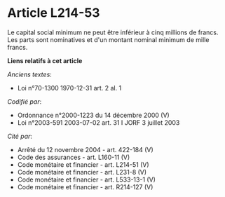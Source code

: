 # Article L214-53

Le capital social minimum ne peut être inférieur à cinq millions de francs. Les parts sont nominatives et d'un montant
nominal minimum de mille francs.

**Liens relatifs à cet article**

_Anciens textes_:

  - Loi n°70-1300 1970-12-31 art. 2 al. 1

_Codifié par_:

  - Ordonnance n°2000-1223 du 14 décembre 2000 (V)
  - Loi n°2003-591 2003-07-02 art. 31 I JORF 3 juillet 2003

_Cité par_:

  - Arrêté du 12 novembre 2004 - art. 422-184 (V)
  - Code des assurances - art. L160-11 (V)
  - Code monétaire et financier - art. L214-51 (V)
  - Code monétaire et financier - art. L231-8 (V)
  - Code monétaire et financier - art. L533-13-1 (V)
  - Code monétaire et financier - art. R214-127 (V)
